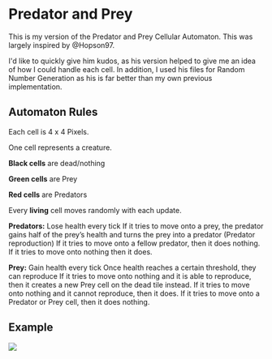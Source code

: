 # Predator and Prey

This is my version of the Predator and Prey Cellular Automaton. This was largely inspired by @Hopson97.

I'd like to quickly give him kudos, as his version helped to give me an idea of how I could handle each cell. In addition,
I used his files for Random Number Generation as his is far better than my own previous implementation.

## Automaton Rules

Each cell is 4 x 4 Pixels.

One cell represents a creature.


**Black cells** are dead/nothing

**Green cells** are Prey

**Red cells** are Predators


Every **living** cell moves randomly with each update.


**Predators:**
Lose health every tick
If it tries to move onto a prey, the predator gains half of the prey’s health and turns the prey into a predator (Predator reproduction)
If it tries to move onto a fellow predator, then it does nothing.
If it tries to move onto nothing then it does.


**Prey:**
Gain health every tick
Once health reaches a certain threshold, they can reproduce
If it tries to move onto nothing and it is able to reproduce, then it creates a new Prey cell on the dead tile instead.
If it tries to move onto nothing and it cannot reproduce, then it does.
If it tries to move onto a Predator or Prey cell, then it does nothing.

## Example
![](sample_run.gif)
